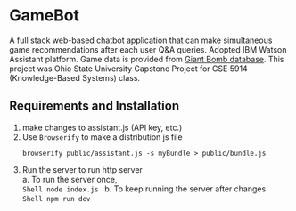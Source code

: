 # GameBot
A full stack web-based chatbot application that can make simultaneous game recommendations after each user Q&A queries. 
Adopted IBM Watson Assistant platform. Game data is provided from [Giant Bomb database](https://www.giantbomb.com/games/).
This project was Ohio State University Capstone Project for CSE 5914 (Knowledge-Based Systems) class.


## Requirements and Installation
1. make changes to assistant.js (API key, etc.)
2. Use `Browserify` to make a distribution js file
    ```Shell
    browserify public/assistant.js -s myBundle > public/bundle.js
    ```
3. Run the server to run http server  
    a. To run the server once,  
        ```Shell
        node index.js
        ```
    b. To keep running the server after changes  
        ```Shell
        npm run dev
        ```
